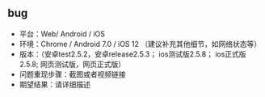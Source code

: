 ## bug
- 平台：Web/ Android / iOS
- 环境：Chrome / Android 7.0 / iOS 12 （建议补充其他细节，如网络状态等）
- 版本：（安卓test2.5.2，安卓release2.5.3； ios测试版2.5.8； ios正式版2.5.8; 网页测试版，网页正式版）
- 问题重现步骤：截图或者视频链接
- 期望结果：请详细描述
